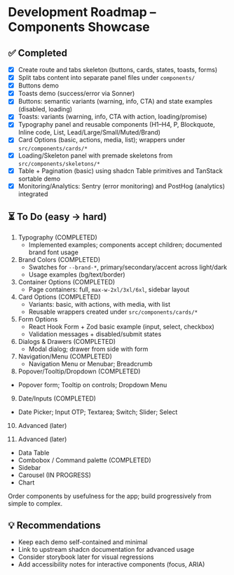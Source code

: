 # Development Roadmap – Components Showcase

## ✅ Completed

- [x] Create route and tabs skeleton (buttons, cards, states, toasts, forms)
- [x] Split tabs content into separate panel files under `components/`
- [x] Buttons demo
- [x] Toasts demo (success/error via Sonner)
- [x] Buttons: semantic variants (warning, info, CTA) and state examples (disabled, loading)
- [x] Toasts: variants (warning, info, CTA with action, loading/promise)
- [x] Typography panel and reusable components (H1–H4, P, Blockquote, Inline code, List, Lead/Large/Small/Muted/Brand)
- [x] Card Options (basic, actions, media, list); wrappers under `src/components/cards/*`
- [x] Loading/Skeleton panel with premade skeletons from `src/components/skeletons/*`
- [x] Table + Pagination (basic) using shadcn Table primitives and TanStack sortable demo
- [x] Monitoring/Analytics: Sentry (error monitoring) and PostHog (analytics) integrated

## ⏳ To Do (easy → hard)

1. Typography (COMPLETED)
   - Implemented examples; components accept children; documented brand font usage
2. Brand Colors (COMPLETED)
   - Swatches for `--brand-*`, primary/secondary/accent across light/dark
   - Usage examples (bg/text/border)
3. Container Options (COMPLETED)
   - Page containers: full, `max-w-2xl/3xl/6xl`, sidebar layout
4. Card Options (COMPLETED)
   - Variants: basic, with actions, with media, with list
   - Reusable wrappers created under `src/components/cards/*`
5. Form Options
   - React Hook Form + Zod basic example (input, select, checkbox)
   - Validation messages + disabled/submit states
6. Dialogs & Drawers (COMPLETED)
   - Modal dialog; drawer from side with form
7. Navigation/Menu (COMPLETED)
   - Navigation Menu or Menubar; Breadcrumb
8. Popover/Tooltip/Dropdown (COMPLETED)

- Popover form; Tooltip on controls; Dropdown Menu

9. Date/Inputs (COMPLETED)

- Date Picker; Input OTP; Textarea; Switch; Slider; Select

10. Advanced (later)

11. Advanced (later)

- Data Table
- Combobox / Command palette (COMPLETED)
- Sidebar
- Carousel (IN PROGRESS)
- Chart

Order components by usefulness for the app; build progressively from simple to complex.

## 💡 Recommendations

- Keep each demo self-contained and minimal
- Link to upstream shadcn documentation for advanced usage
- Consider storybook later for visual regressions
- Add accessibility notes for interactive components (focus, ARIA)
